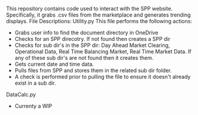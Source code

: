 This repository contains code used to interact with the SPP website. Specifically, it grabs .csv files from the marketplace and generates trending displays.
File Descriptions:
Utility.py
This file performs the following actions:
  - Grabs user info to find the document directory in OneDrive
  - Checks for an SPP direcotry. If not found then creates a SPP dir
  -   Checks for sub dir's in the SPP dir: Day Ahead Market Clearing, Operational Data, Real Time Balancing Market, Real Time Market Data. If any of these sub dir's are not found then it creates them.
  - Gets current date and time data.
  - Pulls files from SPP and stores them in the related sub dir folder.
  -   A check is performed prior to pulling the file to ensure it doesn't already exist in a sub dir.

DataCalc.py
  - Currenty a WIP
